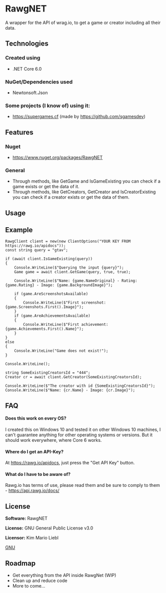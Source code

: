 # RawgNET
A wrapper for the API of wrag.io, to get a game or creator including all their data.

## Technologies

### Created using
- .NET Core 6.0

### NuGet/Dependencies used
- Newtonsoft.Json

### Some projects (I know of) using it:
- https://supergames.cf (made by https://github.com/sgamesdev)

## Features

### Nuget
- https://www.nuget.org/packages/RawgNET

### General
- Through methods, like GetGame and IsGameExisting you can check if a game exists or get the data of it.
- Through methods, like GetCreators, GetCreator and IsCreatorExisting you can check if a creator exists or get the data of them.

## Usage

## Example

```
RawgClient client = new(new ClientOptions("YOUR KEY FROM https://rawg.io/apidocs"));
const string query = "gtav";

if (await client.IsGameExisting(query))
{
	Console.WriteLine($"Querying the input {query}");
	Game game = await client.GetGame(query, true, true);

	Console.WriteLine($"Name: {game.NameOriginal} - Rating: {game.Rating} - Image: {game.BackgroundImage}");

	if (game.AreScreenshotsAvailable)
	{
		Console.WriteLine($"First screenshot: {game.Screenshots.First().Image}");
	}
	if (game.AreAchievementsAvailable)
	{
		Console.WriteLine($"First achievement: {game.Achievements.First().Name}");
	}
}
else
{
	Console.WriteLine("Game does not exist!");
}

Console.WriteLine();

string SomeExistingCreatorsId = "444";
Creator cr = await client.GetCreator(SomeExistingCreatorsId);

Console.WriteLine($"The creator with id {SomeExistingCreatorsId}");
Console.WriteLine($"Name: {cr.Name} - Image: {cr.Image}");
```

## FAQ

#### Does this work on every OS?

I created this on Windows 10 and tested it on other Windows 10 machines, I can't guarantee anything for other operating systems or versions. But it should work everywhere, where Core 6 works.

#### Where do I get an API-Key?

At https://rawg.io/apidocs, just press the "Get API Key" button.

#### What do I have to be aware of?

Rawg.io has terms of use, please read them and be sure to comply to them - https://api.rawg.io/docs/

## License

**Software:** RawgNET

**License:** GNU General Public License v3.0

**Licensor:** Kim Mario Liebl

[GNU](https://choosealicense.com/licenses/gpl-3.0/)

## Roadmap

- Get everything from the API inside RawgNet (WIP)
- Clean up and reduce code
- More to come…
